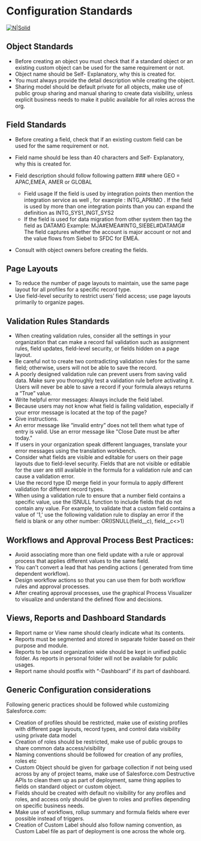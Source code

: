 # Configuration Standards
[![N|Solid](https://cldup.com/dTxpPi9lDf.thumb.png)](https://nodesource.com/products/nsolid)
## Object Standards
 -	Before creating an object you must check that if a standard object or an existing custom object can be used for the same requirement or not.
-	Object name should be Self- Explanatory, why this is created for.
-	You must always provide the detail description while creating the object.
-  Sharing model should be default private for all objects, make use of public group sharing and manual sharing to create data visibility, unless explicit business needs to make it public available for all roles across the org.

## Field Standards

-	Before creating a field, check that if an existing custom field can be used for the same requirement or not.
-	Field name should be less than 40 characters and Self- Explanatory, why this is created for.
-	Field description should follow following pattern
<Module Name>#<GEO>#<FIELD USAGE >#<Functional Description>
where GEO = APAC,EMEA, AMER or GLOBAL

    -  Field usage
	If the field is used by integration points then mention the integration      service as well , for example : INTG_APRIMO . If the field is used by more than one integration points than you can expand the definition as INTG_SYS1_INGT_SYS2
    -	If the field is used for data migration from other system then tag the field      as DATAMG
	 Example:   MJA#EMEA#INTG_SIEBEL#DATAMG# 
     The field captures whether the account is major account or not and the value flows from Siebel to SFDC for EMEA.

- Consult with object owners before creating the fields.

## Page Layouts
-	To reduce the number of page layouts to maintain, use the same page layout for all profiles for a specific record type.
-	Use field-level security to restrict users’ field access; use page layouts primarily to organize pages.



## Validation Rules Standards
-	When creating validation rules, consider all the settings in your organization that can make a record fail validation such as assignment rules, field updates, field-level security, or fields hidden on a page layout.
-	Be careful not to create two contradicting validation rules for the same field; otherwise, users will not be able to save the record.
-	A poorly designed validation rule can prevent users from saving valid data. Make sure you thoroughly test a validation rule before activating it. Users will never be able to save a record if your formula always returns a “True” value.
-	Write helpful error messages: Always include the field label. 
-	Because users may not know what field is failing validation, especially if your error message is located at the top of the page?
-	Give instructions.
-	An error message like “invalid entry” does not tell them what type of entry is valid. Use an error message like "Close Date must be after today."
-	If users in your organization speak different languages, translate your error messages using the translation workbench. 
-	Consider what fields are visible and editable for users on their page layouts due to field-level security. Fields that are not visible or editable for the user are still available in the formula for a validation rule and can cause a validation error.
-	Use the record type ID merge field in your formula to apply different validation for different record types.
-	When using a validation rule to ensure that a number field contains a specific value, use the ISNULL function to include fields that do not contain any value. For example, to validate that a custom field contains a value of '1,' use the following validation rule to display an error if the field is blank or any other number: OR(ISNULL(field__c), field__c<>1)

## Workflows and Approval Process Best Practices:
-	Avoid associating more than one field update with a rule or approval process that applies different values to the same field.
-	You can't convert a lead that has pending actions ( generated from time dependent workflow).
-	Design workflow actions so that you can use them for both workflow rules and approval processes.
-	After creating approval processes, use the graphical Process Visualizer to visualize and understand the defined flow and decisions.
## Views, Reports and Dashboard Standards
-	Report name or View name should clearly indicate what its contents.
-	Reports must be segmented and stored in separate folder based on their purpose and module.
-	Reports to be used organization wide should be kept in unified public folder. As reports in personal folder will not be available for public usages. 
-	Report name should postfix with “-Dashboard” if its part of dashboard.

## Generic Configuration considerations
Following generic practices should be followed while customizing Salesforce.com:
-	Creation of profiles should be restricted, make use of existing profiles with different page layouts, record types, and control data visibility using private data model
-	Creation of roles should be restricted, make use of public groups to share common data access/visibility
-	Naming conventions should be followed for creation of any profiles, roles etc
-	 Custom Object should be given for garbage collection if not being used across by any of project teams, make use of Salesforce.com Destructive APIs to clean them up as part of deployment, same thing applies to fields on standard object or custom object.
-	Fields should be created with default no visibility for any profiles and roles, and access only should be given to roles and profiles depending on specific business needs.
-	Make use of workflows, rollup summary and formula fields where ever possible instead of triggers.
-	Creation of Custom Label should also follow naming convention, as Custom Label file as part of deployment is one across the whole org.

